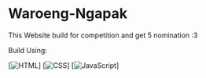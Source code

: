 ﻿# Waroeng-Ngapak

This Website build for competition and get 5 nomination :3

Build Using:

[![HTML](https://img.shields.io/badge/-Html5-000?&logo=Html5)]
[![CSS](https://img.shields.io/badge/-CSS-000?&logo=CSS)]
[![JavaScript](https://img.shields.io/badge/-JavaScript-000?&logo=JavaScript)]

